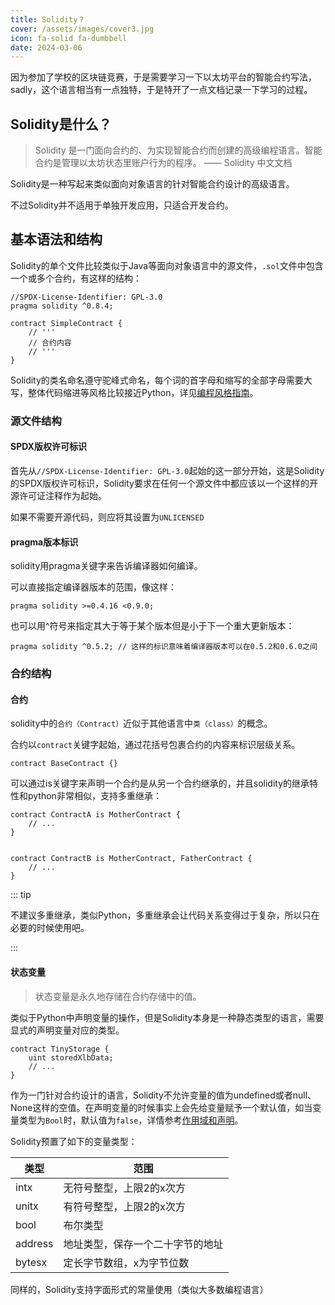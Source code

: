 ```yaml
---
title: Solidity？
cover: /assets/images/cover3.jpg
icon: fa-solid fa-dumbbell
date: 2024-03-06
---
```


因为参加了学校的区块链竞赛，于是需要学习一下以太坊平台的智能合约写法，sadly，这个语言相当有一点独特，于是特开了一点文档记录一下学习的过程。

## Solidity是什么？

> Solidity 是一门面向合约的、为实现智能合约而创建的高级编程语言。智能合约是管理以太坊状态里账户行为的程序。 
> —— Solidity 中文文档

Solidity是一种写起来类似面向对象语言的针对智能合约设计的高级语言。

不过Solidity并不适用于单独开发应用，只适合开发合约。

## 基本语法和结构

Solidity的单个文件比较类似于Java等面向对象语言中的源文件，`.sol`文件中包含一个或多个合约，有这样的结构：

```solidity
//SPDX-License-Identifier: GPL-3.0
pragma solidity ^0.8.4;

contract SimpleContract {
    // '''
    // 合约内容
    // '''
}
```

Solidity的类名命名遵守驼峰式命名，每个词的首字母和缩写的全部字母需要大写，整体代码缩进等风格比较接近Python，详见[编程风格指南](https://learnblockchain.cn/docs/solidity/style-guide.html)。

### 源文件结构

#### SPDX版权许可标识

首先从`//SPDX-License-Identifier: GPL-3.0`起始的这一部分开始，这是Solidity的SPDX版权许可标识，Solidity要求在任何一个源文件中都应该以一个这样的开源许可证注释作为起始。

如果不需要开源代码，则应将其设置为`UNLICENSED`

#### pragma版本标识

solidity用pragma关键字来告诉编译器如何编译。

可以直接指定编译器版本的范围，像这样：

```solidity
pragma solidity >=0.4.16 <0.9.0;
```

也可以用^符号来指定其大于等于某个版本但是小于下一个重大更新版本：

```solidity
pragma solidity ^0.5.2; // 这样的标识意味着编译器版本可以在0.5.2和0.6.0之间
```

### 合约结构
#### 合约

solidity中的`合约（Contract）`近似于其他语言中`类（class）`的概念。

合约以`contract`关键字起始，通过花括号包裹合约的内容来标识层级关系。

```solidity
contract BaseContract {}
```

可以通过is关键字来声明一个合约是从另一个合约继承的，并且solidity的继承特性和python非常相似，支持多重继承：

```solidity
contract ContractA is MotherContract {
    // ...
}


contract ContractB is MotherContract, FatherContract {
    // ...
}
```

::: tip

不建议多重继承，类似Python，多重继承会让代码关系变得过于复杂，所以只在必要的时候使用吧。

:::

#### 状态变量

> 状态变量是永久地存储在合约存储中的值。

类似于Python中声明变量的操作，但是Solidity本身是一种静态类型的语言，需要显式的声明变量对应的类型。

```solidity
contract TinyStorage {
    uint storedXlbData;
    // ...
}
```

作为一门针对合约设计的语言，Solidity不允许变量的值为undefined或者null、None这样的空值。在声明变量的时候事实上会先给变量赋予一个默认值，如当变量类型为`Bool`时，默认值为`false`，详情参考[作用域和声明](https://learnblockchain.cn/docs/solidity/control-structures.html#default-value)。

Solidity预置了如下的变量类型：

|类型|范围|
|--|--|
|intx|无符号整型，上限2的x次方|
|unitx|有符号整型，上限2的x次方|
|bool|布尔类型|
|address|地址类型，保存一个二十字节的地址|
|bytesx|定长字节数组，x为字节位数|

同样的，Solidity支持字面形式的常量使用（类似大多数编程语言）